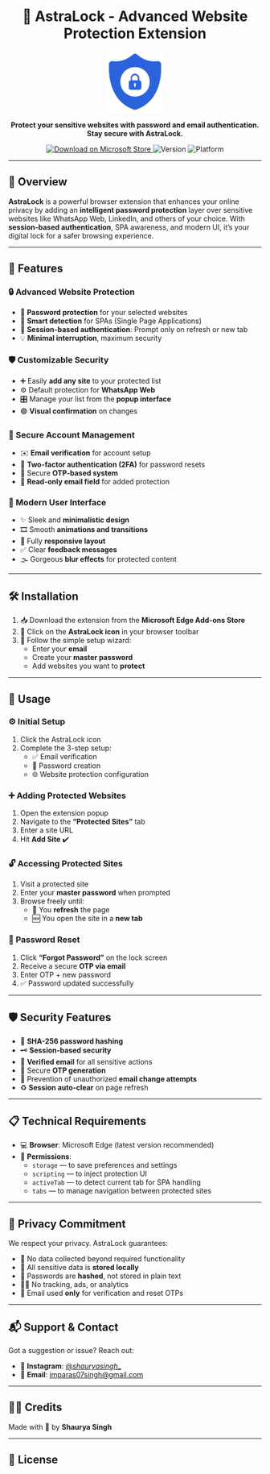 <h1 align="center">
  🔐 AstraLock - Advanced Website Protection Extension
</h1>

<p align="center">
  <img src="icon.png" alt="AstraLock Logo" width="120"/>
</p>

<p align="center">
  <strong>Protect your sensitive websites with password and email authentication. Stay secure with AstraLock.</strong>
</p>

<p align="center">
  <a href="https://www.microsoft.com/store">
    <img alt="Download on Microsoft Store" src="https://img.shields.io/badge/Available%20on-Microsoft%20Edge-blue?logo=microsoftedge&style=for-the-badge"/>
  </a>
  <img alt="Version" src="https://img.shields.io/badge/Version-1.0.0-blueviolet?style=for-the-badge"/>
  <img alt="Platform" src="https://img.shields.io/badge/Platform-Edge%20Browser-green?style=for-the-badge"/>
</p>

---

## 📜 Overview

**AstraLock** is a powerful browser extension that enhances your online privacy by adding an **intelligent password protection** layer over sensitive websites like WhatsApp Web, LinkedIn, and others of your choice. With **session-based authentication**, SPA awareness, and modern UI, it’s your digital lock for a safer browsing experience.

---

## 🚀 Features

### 🔒 Advanced Website Protection
- 🔐 **Password protection** for your selected websites  
- 🧠 **Smart detection** for SPAs (Single Page Applications)  
- 🔁 **Session-based authentication**: Prompt only on refresh or new tab  
- 💡 **Minimal interruption**, maximum security  

### 🛡️ Customizable Security
- ➕ Easily **add any site** to your protected list  
- ⚙️ Default protection for **WhatsApp Web**  
- 🎛️ Manage your list from the **popup interface**  
- 🟢 **Visual confirmation** on changes  

### 📧 Secure Account Management
- ✉️ **Email verification** for account setup  
- 🔐 **Two-factor authentication (2FA)** for password resets  
- 🔑 Secure **OTP-based system**  
- 🚫 **Read-only email field** for added protection  

### 💫 Modern User Interface
- ✨ Sleek and **minimalistic design**  
- 🎞️ Smooth **animations and transitions**  
- 📱 Fully **responsive layout**  
- ✅ Clear **feedback messages**  
- 🌫️ Gorgeous **blur effects** for protected content  

---

## 🛠️ Installation

1. 📥 Download the extension from the **Microsoft Edge Add-ons Store**  
2. 🧭 Click on the **AstraLock icon** in your browser toolbar  
3. 🧙 Follow the simple setup wizard:
   - Enter your **email**
   - Create your **master password**
   - Add websites you want to **protect**

---

## 🧩 Usage

### ⚙️ Initial Setup
1. Click the AstraLock icon  
2. Complete the 3-step setup:
   - ✅ Email verification  
   - 🔐 Password creation  
   - 🌐 Website protection configuration  

### ➕ Adding Protected Websites
1. Open the extension popup  
2. Navigate to the **“Protected Sites”** tab  
3. Enter a site URL  
4. Hit **Add Site** ✔️

### 🔓 Accessing Protected Sites
1. Visit a protected site  
2. Enter your **master password** when prompted  
3. Browse freely until:
   - 🔁 You **refresh** the page  
   - 🆕 You open the site in a **new tab**

### 🔁 Password Reset
1. Click **“Forgot Password”** on the lock screen  
2. Receive a secure **OTP via email**  
3. Enter OTP + new password  
4. ✅ Password updated successfully

---

## 🛡️ Security Features

- 🔐 **SHA-256 password hashing**  
- 🗝️ **Session-based security**  
- 📧 **Verified email** for all sensitive actions  
- 🧬 Secure **OTP generation**  
- 🚫 Prevention of unauthorized **email change attempts**  
- ♻️ **Session auto-clear** on page refresh  

---

## 📋 Technical Requirements

- 💻 **Browser**: Microsoft Edge (latest version recommended)  
- 🔑 **Permissions**:
  - `storage` — to save preferences and settings  
  - `scripting` — to inject protection UI  
  - `activeTab` — to detect current tab for SPA handling  
  - `tabs` — to manage navigation between protected sites  

---

## 🔐 Privacy Commitment

We respect your privacy. AstraLock guarantees:

- 🚫 No data collected beyond required functionality  
- 💾 All sensitive data is **stored locally**  
- 🔐 Passwords are **hashed**, not stored in plain text  
- 🕵️‍♂️ No tracking, ads, or analytics  
- 📧 Email used **only** for verification and reset OTPs  

---

## 📬 Support & Contact

Got a suggestion or issue? Reach out:

- 📸 **Instagram**: [@_shauryasingh__](https://www.instagram.com/_shauryasingh__/)  
- 📧 **Email**: imparas07singh@gmail.com  

---

## 🧑‍💻 Credits

Made with 💙 by **Shaurya Singh**

---

## 📄 License

